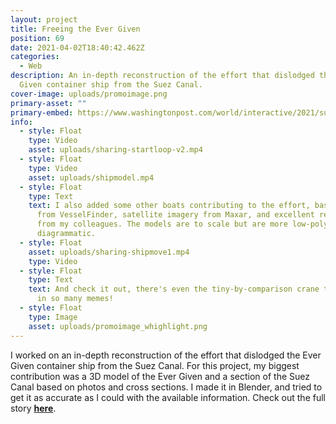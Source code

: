 ```yaml
---
layout: project
title: Freeing the Ever Given
position: 69
date: 2021-04-02T18:40:42.462Z
categories:
  - Web
description: An in-depth reconstruction of the effort that dislodged the Ever
  Given container ship from the Suez Canal.
cover-image: uploads/promoimage.png
primary-asset: ""
primary-embed: https://www.washingtonpost.com/world/interactive/2021/suez-canal-ever-given-freed-visual-analysis/
info:
  - style: Float
    type: Video
    asset: uploads/sharing-startloop-v2.mp4
  - style: Float
    type: Video
    asset: uploads/shipmodel.mp4
  - style: Float
    type: Text
    text: I also added some other boats contributing to the effort, based on data
      from VesselFinder, satellite imagery from Maxar, and excellent reporting
      from my colleagues. The models are to scale but are more low-poly and
      diagrammatic.
  - style: Float
    asset: uploads/sharing-shipmove1.mp4
    type: Video
  - style: Float
    type: Text
    text: And check it out, there's even the tiny-by-comparison crane that showed up
      in so many memes!
  - style: Float
    type: Image
    asset: uploads/promoimage_whighlight.png
---
```

I worked on an in-depth reconstruction of the effort that dislodged the Ever Given container ship from the Suez Canal. For this project, my biggest contribution was a 3D model of the Ever Given and a section of the Suez Canal based on photos and cross sections. I made it in Blender, and tried to get it as accurate as I could with the available information. Check out the full story [**here**](https://www.washingtonpost.com/world/interactive/2021/suez-canal-ever-given-freed-visual-analysis/).
